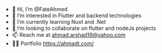 - 👋 Hi, I’m @FateAhmed
- 👀 I’m interested in Flutter and backend technologies
- 🌱 I’m currently learning Nuxt and .Net
- 💞️ I’m looking to collaborate on flutter and nodeJs projects
- 📫 Reach me at ahmad.arshad19@yahoo.com
- ✌🏻 Portfolio https://ahmadt.com/
